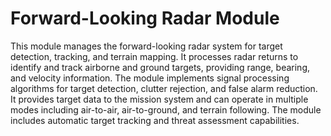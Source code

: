 # Forward-Looking Radar Module

This module manages the forward-looking radar system for target detection, tracking, and terrain mapping. It processes radar returns to identify and track airborne and ground targets, providing range, bearing, and velocity information. The module implements signal processing algorithms for target detection, clutter rejection, and false alarm reduction. It provides target data to the mission system and can operate in multiple modes including air-to-air, air-to-ground, and terrain following. The module includes automatic target tracking and threat assessment capabilities.
